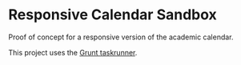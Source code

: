 # Responsive Calendar Sandbox

Proof of concept for a responsive version of the academic calendar.

This project uses the [Grunt taskrunner](https://gruntjs.com/).